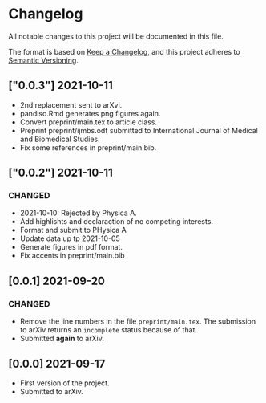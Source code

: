 # Changelog
All notable changes to this project will be documented in this file.

The format is based on [Keep a Changelog](https://keepachangelog.com/en/1.0.0/),
and this project adheres to [Semantic Versioning](https://semver.org/spec/v2.0.0.html).

## ["0.0.3"] 2021-10-11

- 2nd replacement sent to arXvi.
- pandiso.Rmd generates png figures again.
- Convert preprint/main.tex to article class.
- Preprint preprint/ijmbs.odf submitted to International
Journal of Medical and Biomedical Studies.
- Fix some references in preprint/main.bib.

## ["0.0.2"] 2021-10-11

### CHANGED

- 2021-10-10: Rejected by Physica A.
- Add highlishts and declaraction of no competing interests.
- Format and submit to PHysica A
- Update data up tp 2021-10-05
- Generate figures in pdf format.
- Fix accents in preprint/main.bib

## [0.0.1] 2021-09-20

### CHANGED

- Remove the line numbers in the file `preprint/main.tex`. The submission
to arXiv returns an `incomplete` status because of that.
- Submitted **again** to arXiv.

## [0.0.0] 2021-09-17

- First version of the project.
- Submitted to arXiv.
